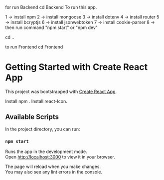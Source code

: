 for run Backend
cd Backend
To run this app.

1 -> install npm
2 -> install mongoose
3 -> install dotenv
4 -> install router
5 -> install bcryptjs
6 -> install jsonwebtoken
7 -> install cookie-parser
8 -> then run command  "npm start" or "npm dev"

cd ..

to run Frontend
cd Frontend
# Getting Started with Create React App

This project was bootstrapped with [Create React App](https://github.com/facebook/create-react-app).

Install npm .
Install react-Icon.

## Available Scripts

In the project directory, you can run:

### `npm start`

Runs the app in the development mode.\
Open [http://localhost:3000](http://localhost:3000) to view it in your browser.

The page will reload when you make changes.\
You may also see any lint errors in the console.
